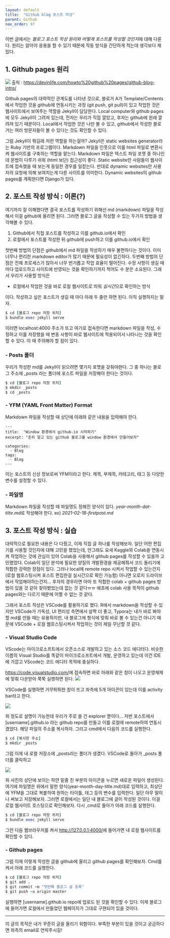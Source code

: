 ```yaml
---
layout: default
title:  "Github blog 포스트 작성"
parent: Github
nav_order: 97
---
```



이번 글에서는 *블로그 포스트 작성 원리와 어떻게 포스트를 작성할 것인지*에 대해 다룬다. 원리는 알아야 응용을 할 수 있기 때문에 작동 방식을 간단하게 적는데 생각보다 재밌다.

## 1. Github pages 원리

![](https://s-seo.github.io/assets/images/post2_1.PNG) 
출처 : <https://devinlife.com/howto%20github%20pages/github-blog-intro/>

Github pages의 대략적인 관계도를 나타낸 것으로, 블로거 A가 Template/Contents에서 작업한 것을 github에 연동시키는 과정 (git push, git pull)이 있고 작업한 것은 웹사이트에서 보여주는 역할을 Jekyll이 담당한다. Local computer와 github pages에 모두 Jekyll이 그려져 있는데, 전자는 우리가 직접 깔았고, 후자는 github에 원래 깔려져 있기 때문이다. Local에서 작업한 것은 나만 볼 수 있고, github에서 작성한 블로거는 여러 방문자들이 볼 수 있다는 것도 확인할 수 있다. 

그럼 Jekyll이 뭐길래 저런 역할을 하는걸까? Jekyll은 static websites generator라는 Ruby 기반의 프로그램이다. Markdown 파일을 인풋으로 이를 html 파일로 변환시켜 웹사이트를 구축하는 역할을 맡는다. Markdown 파일은 텍스트 파일 포맷 중 하나인데 문법이 다루기 쉬워 (html 보단) 접근성이 좋다. Static website란 사람들이 웹사이트에 접속했을 때 보는게 동일한 경우를 일컫는다. 반대로 dynamic websites란 사용자의 요청에 의해 보여지는게 다른 사이트를 의미한다. Dynamic websites의 github pages를 계획한다면 Django가 있다.


## 2. 포스트 작성 방식 : 이론(?)

여기까지 잘 이해했다면 결국 포스트를 작성하기 위해선 md (markdown) 파일을 작성해서 이걸 github에 올리면 된다. 그러면 블로그 글을 작성할 수 있는 두가지 방법을 생각해볼 수 있다.

1. Github에서 직접 포스트를 작성하고 이를 github.io에서 확인
2. 로컬에서 포스트를 작성한 뒤 github에 push하고 이를 github.io에서 확인

첫번째 방법의 단점은 github에서 md 파일을 작성하기 매우 불편하다는 것이다. 이미 너무나 편리한 markdown editor가 많기 때문에 필요성이 없긴하다. 두번째 방법의 단점은 전체 프로세스가 많아서 너무 번거롭고 작업 효율이 떨어진다. 수정 사항이 생길 때마다 업로드하고 사이트에 반영되는 것을 확인하기까지 적어도 수 분은 소요된다. 그래서 우리가 사용할 방식은

+ 로컬에서 작업한 것을 바로 로컬 웹사이트로 띄워 *실시간*으로 확인하는 방식

이다. 작성하고 싶은 포스트가 생길 때 마다 아래 두 줄만 하면 된다. 아직 실행하지는 말자.

```ruby
$ cd [블로그 repo 저장 위치]
$ bundle exec jekyll serve
```

이러면 localhost:4000 주소가 뜨고 여기로 접속한다면 markdown 파일을 작성, 수정하고 이를 저장했을 때 변동 사항이 바로 웹사이트에 적용되어서 나타나는 것을 확인할 수 있다. 이 때 주의해야 할 점이 있다.


### - Posts 폴더

우리가 작성한 md를 Jekyll이 읽으려면 몇가지 포맷을 갖춰야한다. 그 중 하나는 블로그 주소에 _posts 라는 폴더에 포스트 파일을 저장해야 한다는 것이다.

```ruby
$ cd [블로그 repo 저장 위치]
$ mkdir _posts
$ cd _posts
```


### - YFM (YAML Front Matter) Format

Markdown 파일을 작성할 때 상단에 아래와 같은 내용을 입력해야 한다.
```
---
title:  "Window 환경에서 github.io 시작하기"
excerpt: "흔히 알고 있는 github 블로그를 window 환경에서 만들어보자"

categories:
  - Blog
tags:
  - Blog
---
```
이는 포스트의 신상 정보로써 YFM이라고 한다. 제목, 부제목, 카테고리, 태그 등 다양한 변수를 설정할 수 있다. 


### - 파일명

Markdown 파일을 작성할 때 파일명도 정해진 양식이 있다. *year-month-dat-tilte.md*로 작성해야 한다. ex) *2021-02-18-firstpost.md*




## 3. 포스트 작성 방식 : 실습

대략적으로 필요한 내용은 다 다뤘고, 이제 직접 글 하나를 작성해보자. 일단 어떤 편집기를 사용할 것인지에 대해 고민을 했었는데, 안그래도 요새 Kaggle와 Colab을 연동시켜 작업하는 것에 관심이 있어 Colab을 사용해서 github pages를 작성할 수 있을까 고민했었다. Colab이 일단 분석에 필요한 양질의 개발환경을 제공해줘서 코드 돌리기에 적합한 강력한 장점이 있다. 그러나 local에 remote repo 시켜서 작업할 수 있는건지 (로컬 웹호스팅시켜 포스트 편집한걸 실시간으로 확인 가능함) 아니면 오로지 드라이브에서 작업해야하는건지... 후자의 경우라면 아마 또 적합한 colab + github pages 방법이 있을 것 같아 찾아봤었는데 없는 것 같다ㅠㅠ 애초에 colab 사용 목적이 github pages와는 다르기 때문에 어쩔 수 없는 것 같다.

그래서 포스트 작성은 VSCode를 활용하기로 했다. R에서 markdown을 작성할 수 있지만 VSCode가 가독성, UI 편리성 측면에서 살짝 더 좋고, Typora는 내가 바로 봐야할 md를 만들 때는 유용하지만, 내 블로그에 형식에 맞춰 바로 볼 수 있는건 아니기 때문에 VSCode + 로컬 웹호스팅시켜서 작업하는 것이 제일 무난할 것 같다.

### - Visual Studio Code

VScode는 마이크로소프트에서 오픈소스로 개발하고 있는 소스 코드 에디터다. 비슷한 이름의 Visual Studio를 똑같이 마이크로소프트에서 개발, 운영하고 있는데 이건 IDE에 가깝고 VScode는 코드 에디터 목적에 충실하다. 

<https://code.visualstudio.com/>에 접속하면 바로 아래와 같은 창이 나오고 운영체제에 맞춰 다운받아 쭉쭉 실행하면 된다. 
![](https://s-seo.github.io/assets/images/post2_2.PNG) 

VSCode를 실행하면 거무튀튀한 창이 뜨고 좌측에 5개 아이콘이 있는데 이를 activity bar라고 한다. 

![](https://s-seo.github.io/assets/images/post2_3.PNG)

위 정도로 설명이 가능한데 우리가 주로 쓸 건 explorer 뿐이다... 저번 포스트에서 [username].github.io 라는 github repo를 만들고 이를 로컬에 remote하여 연동시켰었다. 해당 파일의 주소를 복사하자. 그리고 cmd에서 다음의 코드를 실행한다.

```ruby
$ cd [복사한 주소]
$ mkdir _posts
```

그럼 이제 내 로컬 저장소에 _posts라는 폴더가 생겼다. VSCode로 돌아가 _posts 폴더를 클릭하고 

![](https://s-seo.github.io/assets/images/post2_4.PNG)

위 사진의 상단에 보이는 하얀 밑줄 친 부분의 아이콘을 누르면 새로운 파일이 생성된다. 여기에 파일명은 위에서 말한 양식(year-month-day-title.md)대로 입력하고, 최상단에 YFM을 그대로 복붙하여 원하는 타이틀, 태그 등의 변수를 입력한다. 일단 아무 말이나 써보고 저장해보자. 그러면 로컬에서는 일단 내 블로그에 글이 작성된 것이다. 이걸 로컬 웹사이트 호스팅으로 확인해보자. 다시 ,cmd로 돌아가 아래 코드를 실행한다.

```ruby
$ cd [블로그 repo 저장 위치]
$ bundle exec jekyll serve
```

그런 다음 웹브라우저를 켜서 <http://127.0.0.1:4000/>에 들어가면 내 로컬 웹사이트를 확인할 수 있다.


### - Github pages

 그럼 이제 이렇게 작성한 글을 github에 올리고 github pages를 확인해보자. Cmd를 켜서 아래 코드를 실행한다.

```ruby
$ cd [블로그 repo 저장 위치]
$ git add .
$ git commit -m "첫번째 블로그 글 등록"
$ git push -u origin master
```

실행하면 [username].github.io repo에 업로드 된 것을 확인할 수 있다. 이제 블로그에 들어가면 로컬에서 만들었던 웹페이지가 그대로 구현되어 있을 것이다. 

***

이 글의 목적은 내가 꾸준히 글을 올리기 위함이다. 부족한 부분이 있을 것이고 궁금하다면 좌측의 email로 연락주시길!














